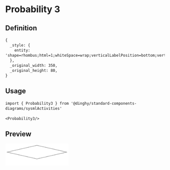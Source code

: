 # Probability 3

## Definition

```
{
  _style: { 
    entity: 'shape=rhombus;html=1;whiteSpace=wrap;verticalLabelPosition=bottom;verticalAlignment=top;',
  },
  _original_width: 350,
  _original_height: 80,
}
```

## Usage

```
import { Probability3 } from '@dinghy/standard-components-diagrams/sysmlActivities'

<Probability3/>
```

## Preview

<img src="./probability-3.png" width="200"/>
